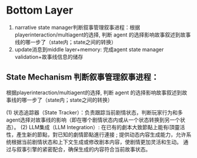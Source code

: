 # Bottom Layer

1. narrative state manager判断叙事管理叙事进程：根据playerinteraction/multiagent的选择, 判断 agent 的选择影响故事叙述到故事线的哪一步了（state内；state之间的转换）
2. update消息到middle layer+memory: 完成agent state manager validation+故事线信息的储存

## State Mechanism 判断叙事管理叙事进程：

根据playerinteraction/multiagent的选择, 判断 agent 的选择影响故事叙述到故事线的哪一步了（state内；state之间的转换）

(1) 状态追踪器（State Tracker）：负责跟踪当前剧情状态，判断玩家行为和多agent选择对故事线的影响（即在哪个剧情状态内或从一个状态转换到另一个状态）。
(2) LLM集成（LLM Integration）: 在已有的劇本大致節點上能有i頂靈活性，產生新的節點，對已知的劇情節點進行連接 ; 提供动态内容生成能力，允许系统根据当前剧情状态和上下文生成或修改剧本内容，使剧情更加灵活和生动。
通过与叙事引擎的紧密配合，确保生成的内容符合当前故事状态。



